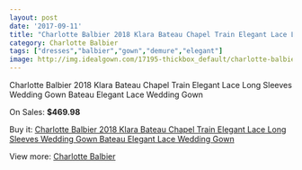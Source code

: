 ```yaml
---
layout: post
date: '2017-09-11'
title: "Charlotte Balbier 2018 Klara Bateau Chapel Train Elegant Lace Long Sleeves Wedding Gown Bateau Elegant Lace Wedding Gown"
category: Charlotte Balbier
tags: ["dresses","balbier","gown","demure","elegant"]
image: http://img.idealgown.com/17195-thickbox_default/charlotte-balbier-2018-klara-bateau-chapel-train-elegant-lace-long-sleeves-wedding-gown-bateau-elegant-lace-wedding-gown.jpg
---
```

Charlotte Balbier 2018 Klara Bateau Chapel Train Elegant Lace Long Sleeves Wedding Gown Bateau Elegant Lace Wedding Gown

On Sales: **$469.98**
<a href="https://www.idealgown.com/en/charlotte-balbier/6780-charlotte-balbier-2018-klara-bateau-chapel-train-elegant-lace-long-sleeves-wedding-gown-bateau-elegant-lace-wedding-gown.html"><amp-img layout="responsive" width="600" height="600" src="//img.idealgown.com/17195-thickbox_default/charlotte-balbier-2018-klara-bateau-chapel-train-elegant-lace-long-sleeves-wedding-gown-bateau-elegant-lace-wedding-gown.jpg" alt="Charlotte Balbier 2018 Klara Bateau Chapel Train Elegant Lace Long Sleeves Wedding Gown Bateau Elegant Lace Wedding Gown 0" /></a>
<a href="https://www.idealgown.com/en/charlotte-balbier/6780-charlotte-balbier-2018-klara-bateau-chapel-train-elegant-lace-long-sleeves-wedding-gown-bateau-elegant-lace-wedding-gown.html"><amp-img layout="responsive" width="600" height="600" src="//img.idealgown.com/17198-thickbox_default/charlotte-balbier-2018-klara-bateau-chapel-train-elegant-lace-long-sleeves-wedding-gown-bateau-elegant-lace-wedding-gown.jpg" alt="Charlotte Balbier 2018 Klara Bateau Chapel Train Elegant Lace Long Sleeves Wedding Gown Bateau Elegant Lace Wedding Gown 1" /></a>
<a href="https://www.idealgown.com/en/charlotte-balbier/6780-charlotte-balbier-2018-klara-bateau-chapel-train-elegant-lace-long-sleeves-wedding-gown-bateau-elegant-lace-wedding-gown.html"><amp-img layout="responsive" width="600" height="600" src="//img.idealgown.com/17197-thickbox_default/charlotte-balbier-2018-klara-bateau-chapel-train-elegant-lace-long-sleeves-wedding-gown-bateau-elegant-lace-wedding-gown.jpg" alt="Charlotte Balbier 2018 Klara Bateau Chapel Train Elegant Lace Long Sleeves Wedding Gown Bateau Elegant Lace Wedding Gown 2" /></a>
<a href="https://www.idealgown.com/en/charlotte-balbier/6780-charlotte-balbier-2018-klara-bateau-chapel-train-elegant-lace-long-sleeves-wedding-gown-bateau-elegant-lace-wedding-gown.html"><amp-img layout="responsive" width="600" height="600" src="//img.idealgown.com/17196-thickbox_default/charlotte-balbier-2018-klara-bateau-chapel-train-elegant-lace-long-sleeves-wedding-gown-bateau-elegant-lace-wedding-gown.jpg" alt="Charlotte Balbier 2018 Klara Bateau Chapel Train Elegant Lace Long Sleeves Wedding Gown Bateau Elegant Lace Wedding Gown 3" /></a>

Buy it: [Charlotte Balbier 2018 Klara Bateau Chapel Train Elegant Lace Long Sleeves Wedding Gown Bateau Elegant Lace Wedding Gown](https://www.idealgown.com/en/charlotte-balbier/6780-charlotte-balbier-2018-klara-bateau-chapel-train-elegant-lace-long-sleeves-wedding-gown-bateau-elegant-lace-wedding-gown.html "Charlotte Balbier 2018 Klara Bateau Chapel Train Elegant Lace Long Sleeves Wedding Gown Bateau Elegant Lace Wedding Gown")

View more: [Charlotte Balbier](https://www.idealgown.com/en/113-charlotte-balbier "Charlotte Balbier")
